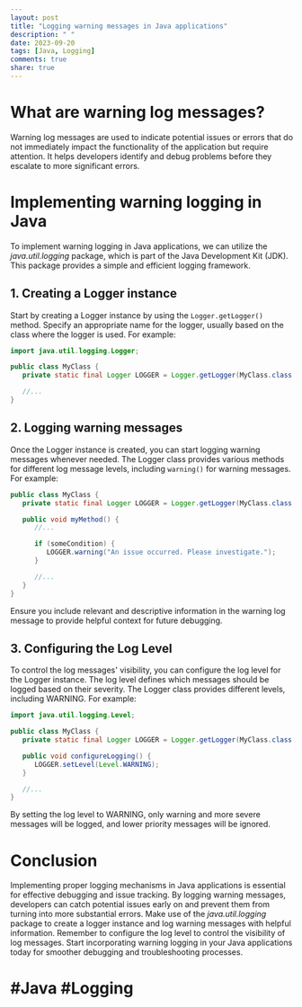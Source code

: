 ```yaml
---
layout: post
title: "Logging warning messages in Java applications"
description: " "
date: 2023-09-20
tags: [Java, Logging]
comments: true
share: true
---
```


# What are warning log messages?

Warning log messages are used to indicate potential issues or errors that do not immediately impact the functionality of the application but require attention. It helps developers identify and debug problems before they escalate to more significant errors.

# Implementing warning logging in Java

To implement warning logging in Java applications, we can utilize the *java.util.logging* package, which is part of the Java Development Kit (JDK). This package provides a simple and efficient logging framework.

## 1. Creating a Logger instance

Start by creating a Logger instance by using the `Logger.getLogger()` method. Specify an appropriate name for the logger, usually based on the class where the logger is used. For example:

```java
import java.util.logging.Logger;

public class MyClass {
   private static final Logger LOGGER = Logger.getLogger(MyClass.class.getName());

   //...
}
```

## 2. Logging warning messages

Once the Logger instance is created, you can start logging warning messages whenever needed. The Logger class provides various methods for different log message levels, including `warning()` for warning messages. For example:

```java
public class MyClass {
   private static final Logger LOGGER = Logger.getLogger(MyClass.class.getName());

   public void myMethod() {
      //...

      if (someCondition) {
         LOGGER.warning("An issue occurred. Please investigate.");
      }

      //...
   }
}
```

Ensure you include relevant and descriptive information in the warning log message to provide helpful context for future debugging.

## 3. Configuring the Log Level

To control the log messages' visibility, you can configure the log level for the Logger instance. The log level defines which messages should be logged based on their severity. The Logger class provides different levels, including WARNING. For example:

```java
import java.util.logging.Level;

public class MyClass {
   private static final Logger LOGGER = Logger.getLogger(MyClass.class.getName());

   public void configureLogging() {
      LOGGER.setLevel(Level.WARNING);
   }

   //...
}
```

By setting the log level to WARNING, only warning and more severe messages will be logged, and lower priority messages will be ignored.

# Conclusion

Implementing proper logging mechanisms in Java applications is essential for effective debugging and issue tracking. By logging warning messages, developers can catch potential issues early on and prevent them from turning into more substantial errors. Make use of the *java.util.logging* package to create a logger instance and log warning messages with helpful information. Remember to configure the log level to control the visibility of log messages. Start incorporating warning logging in your Java applications today for smoother debugging and troubleshooting processes.

# #Java #Logging